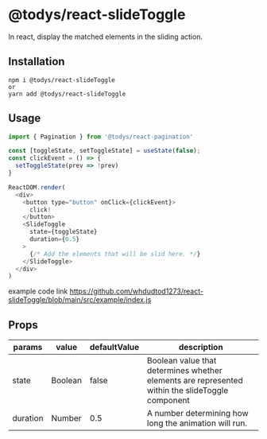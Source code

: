 # @todys/react-slideToggle

In react, display the matched elements in the sliding action.

## Installation

```
npm i @todys/react-slideToggle
or
yarn add @todys/react-slideToggle
```

## Usage

```javascript
import { Pagination } from '@todys/react-pagination'

const [toggleState, setToggleState] = useState(false);
const clickEvent = () => {
  setToggleState(prev => !prev)
}

ReactDOM.render(
  <div>
    <button type="button" onClick={clickEvent}>
      click!
    </button>
    <SlideToggle 
      state={toggleState} 
      duration={0.5}
    >
      {/* Add the elements that will be slid here. */}
    </SlideToggle>
  </div>
)
```
example code link
<https://github.com/whdudtod1273/react-slideToggle/blob/main/src/example/index.js>

## Props

| params | value | defaultValue | description |
|--------|-------|--------------|-------------|
|state|Boolean|false|Boolean value that determines whether elements are represented within the slideToggle component|
|duration|Number|0.5|A number determining how long the animation will run.|
